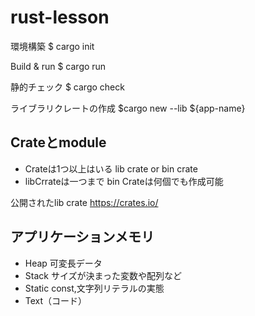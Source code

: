 # rust-lesson

環境構築
$ cargo init

Build & run 
$ cargo run

静的チェック
$ cargo check

ライブラリクレートの作成
$cargo new --lib ${app-name}


## Crateとmodule

- Crateは1つ以上はいる lib crate or bin crate
- libCrrateは一つまで bin Crateは何個でも作成可能

公開されたlib crate
https://crates.io/
## アプリケーションメモリ
- Heap 可変長データ
- Stack サイズが決まった変数や配列など
- Static  const,文字列リテラルの実態
- Text（コード） 